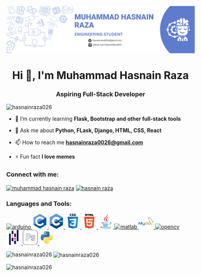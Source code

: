 ![logo](https://github.com/HasnainRaza026/HasnainRaza026/blob/main/Untitled%20design%20(1).png)
<h1 align="center">Hi 👋, I'm Muhammad Hasnain Raza</h1>
<h3 align="center">Aspiring Full-Stack Developer</h3>


<p align="left"> <img src="https://komarev.com/ghpvc/?username=hasnainraza026&label=Profile%20views&color=0e75b6&style=flat" alt="hasnainraza026" /> </p>

- 🌱 I’m currently learning **Flask, Bootstrap and other full-stack tools**

- 💬 Ask me about **Python, FLask, Django, HTML, CSS, React**

- 📫 How to reach me **hasnainraza0026@gmail.com**

- ⚡ Fun fact **I love memes**

<h3 align="left">Connect with me:</h3>
<p align="left">
<a href="https://linkedin.com/in/muhammad hasnain raza" target="blank"><img align="center" src="https://raw.githubusercontent.com/rahuldkjain/github-profile-readme-generator/master/src/images/icons/Social/linked-in-alt.svg" alt="muhammad hasnain raza" height="30" width="40" /></a>
<a href="https://fb.com/hasnain raza" target="blank"><img align="center" src="https://raw.githubusercontent.com/rahuldkjain/github-profile-readme-generator/master/src/images/icons/Social/facebook.svg" alt="hasnain raza" height="30" width="40" /></a>
</p>

<h3 align="left">Languages and Tools:</h3>
<p align="left"> <a href="https://www.arduino.cc/" target="_blank" rel="noreferrer"> <img src="https://cdn.worldvectorlogo.com/logos/arduino-1.svg" alt="arduino" width="40" height="40"/> </a> <a href="https://www.cprogramming.com/" target="_blank" rel="noreferrer"> <img src="https://raw.githubusercontent.com/devicons/devicon/master/icons/c/c-original.svg" alt="c" width="40" height="40"/> </a> <a href="https://www.w3schools.com/cpp/" target="_blank" rel="noreferrer"> <img src="https://raw.githubusercontent.com/devicons/devicon/master/icons/cplusplus/cplusplus-original.svg" alt="cplusplus" width="40" height="40"/> </a> <a href="https://www.w3schools.com/css/" target="_blank" rel="noreferrer"> <img src="https://raw.githubusercontent.com/devicons/devicon/master/icons/css3/css3-original-wordmark.svg" alt="css3" width="40" height="40"/> </a> <a href="https://www.w3.org/html/" target="_blank" rel="noreferrer"> <img src="https://raw.githubusercontent.com/devicons/devicon/master/icons/html5/html5-original-wordmark.svg" alt="html5" width="40" height="40"/> </a> <a href="https://www.java.com" target="_blank" rel="noreferrer"> <img src="https://raw.githubusercontent.com/devicons/devicon/master/icons/java/java-original.svg" alt="java" width="40" height="40"/> </a> <a href="https://www.mathworks.com/" target="_blank" rel="noreferrer"> <img src="https://upload.wikimedia.org/wikipedia/commons/2/21/Matlab_Logo.png" alt="matlab" width="40" height="40"/> </a> <a href="https://www.mysql.com/" target="_blank" rel="noreferrer"> <img src="https://raw.githubusercontent.com/devicons/devicon/master/icons/mysql/mysql-original-wordmark.svg" alt="mysql" width="40" height="40"/> </a> <a href="https://opencv.org/" target="_blank" rel="noreferrer"> <img src="https://www.vectorlogo.zone/logos/opencv/opencv-icon.svg" alt="opencv" width="40" height="40"/> </a> <a href="https://pandas.pydata.org/" target="_blank" rel="noreferrer"> <img src="https://raw.githubusercontent.com/devicons/devicon/2ae2a900d2f041da66e950e4d48052658d850630/icons/pandas/pandas-original.svg" alt="pandas" width="40" height="40"/> </a> <a href="https://www.photoshop.com/en" target="_blank" rel="noreferrer"> <img src="https://raw.githubusercontent.com/devicons/devicon/master/icons/photoshop/photoshop-line.svg" alt="photoshop" width="40" height="40"/> </a> <a href="https://www.python.org" target="_blank" rel="noreferrer"> <img src="https://raw.githubusercontent.com/devicons/devicon/master/icons/python/python-original.svg" alt="python" width="40" height="40"/> </a> </p>

<p><img align="left" src="https://github-readme-stats.vercel.app/api/top-langs?username=hasnainraza026&show_icons=true&locale=en&layout=compact" alt="hasnainraza026" /></p>

<p>&nbsp;<img align="center" src="https://github-readme-stats.vercel.app/api?username=hasnainraza026&show_icons=true&locale=en" alt="hasnainraza026" /></p>

<p><img align="center" src="https://github-readme-streak-stats.herokuapp.com/?user=hasnainraza026&" alt="hasnainraza026" /></p>

